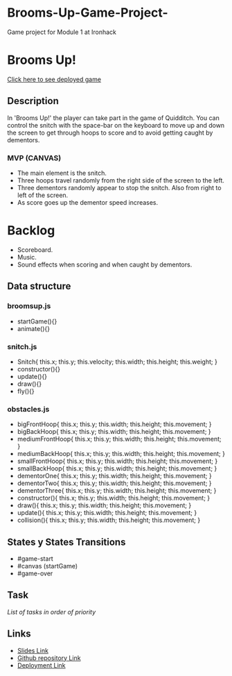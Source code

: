 # Brooms-Up-Game-Project-
Game project for Module 1 at Ironhack

# Brooms Up!

[Click here to see deployed game](http://github.com)

## Description

In 'Brooms Up!' the player can take part in the game of Quidditch. You can control the snitch with the space-bar on the keyboard to move up and down the screen to get through hoops to score and to avoid getting caught by dementors.

### MVP (CANVAS)

- The main element is the snitch.
- Three hoops travel randomly from the right side of the screen to the left.
- Three dementors randomly appear to stop the snitch. Also from right to left of the screen.
- As score goes up the dementor speed increases.

# Backlog

- Scoreboard.
- Music.
- Sound effects when scoring and when caught by dementors.


## Data structure

### broomsup.js
- startGame(){}
- animate(){}

### snitch.js
- Snitch{
    this.x;
        this.y;
        this.velocity;
        this.width;
        this.height;
        this.weight;
}
- constructor(){}
- update(){}
- draw(){}
- fly(){}

### obstacles.js
- bigFrontHoop{
        this.x;
        this.y;
        this.width;
        this.height;
        this.movement;
}
- bigBackHoop{
    this.x;
        this.y;
        this.width;
        this.height;
        this.movement;
}
- mediumFrontHoop{
    this.x;
        this.y;
        this.width;
        this.height;
        this.movement;
}
- mediumBackHoop{
    this.x;
        this.y;
        this.width;
        this.height;
        this.movement;
}
- smallFrontHoop{
    this.x;
        this.y;
        this.width;
        this.height;
        this.movement;
}
- smallBackHoop{
    this.x;
        this.y;
        this.width;
        this.height;
        this.movement;
}
- dementorOne{
    this.x;
        this.y;
        this.width;
        this.height;
        this.movement;
}
- dementorTwo{
    this.x;
        this.y;
        this.width;
        this.height;
        this.movement;
}
- dementorThree{
    this.x;
        this.y;
        this.width;
        this.height;
        this.movement;
}
- constructor(){
    this.x;
        this.y;
        this.width;
        this.height;
        this.movement;
}
- draw(){
    this.x;
        this.y;
        this.width;
        this.height;
        this.movement;
}
- update(){
    this.x;
        this.y;
        this.width;
        this.height;
        this.movement;
}
- collision(){
    this.x;
        this.y;
        this.width;
        this.height;
        this.movement;
}

## States y States Transitions

- #game-start
- #canvas (startGame)
- #game-over

## Task
_List of tasks in order of priority_

## Links

- [Slides Link](http://slides.com)
- [Github repository Link](https://github.com/OllieDewulf/Brooms-Up-Game-Project-.git)
- [Deployment Link](https://olliedewulf.github.io/Brooms-Up-Game-Project-/)